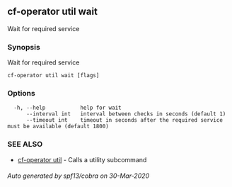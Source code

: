 ## cf-operator util wait

Wait for required service

### Synopsis

Wait for required service

```
cf-operator util wait [flags]
```

### Options

```
  -h, --help           help for wait
      --interval int   interval between checks in seconds (default 1)
      --timeout int    timeout in seconds after the required service must be available (default 1800)
```

### SEE ALSO

* [cf-operator util](cf-operator_util.md)	 - Calls a utility subcommand

###### Auto generated by spf13/cobra on 30-Mar-2020
